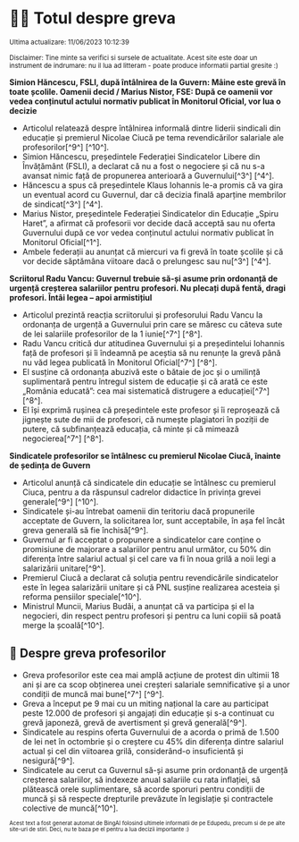 # 👩‍🏫 Totul despre greva
<sub>Ultima actualizare: 11/06/2023 10:12:39</sub>

<sub>Disclaimer: Tine minte sa verifici si sursele de actualitate. Acest site este doar un instrument de indrumare: nu il lua ad litteram - poate produce informatii partial gresite :)</sub>

**Simion Hăncescu, FSLI, după întâlnirea de la Guvern: Mâine este grevă în toate școlile. Oamenii decid / Marius Nistor, FSE: După ce oamenii vor vedea conținutul actului normativ publicat în Monitorul Oficial, vor lua o decizie**

- Articolul relatează despre întâlnirea informală dintre liderii sindicali din educație și premierul Nicolae Ciucă pe tema revendicărilor salariale ale profesorilor[^9^] [^10^].
- Simion Hăncescu, președintele Federației Sindicatelor Libere din Învățământ (FSLI), a declarat că nu a fost o negociere și că nu s-a avansat nimic față de propunerea anterioară a Guvernului[^3^] [^4^].
- Hăncescu a spus că președintele Klaus Iohannis le-a promis că va gira un eventual acord cu Guvernul, dar că decizia finală aparține membrilor de sindicat[^3^] [^4^].
- Marius Nistor, președintele Federației Sindicatelor din Educație „Spiru Haret”, a afirmat că profesorii vor decide dacă acceptă sau nu oferta Guvernului după ce vor vedea conținutul actului normativ publicat în Monitorul Oficial[^1^].
- Ambele federații au anunțat că miercuri va fi grevă în toate școlile și că vor decide săptămâna viitoare dacă o prelungesc sau nu[^3^] [^4^].

**Scriitorul Radu Vancu: Guvernul trebuie să-și asume prin ordonanță de urgență creșterea salariilor pentru profesori. Nu plecați după fentă, dragi profesori. Întâi legea – apoi armistițiul**

- Articolul prezintă reacția scriitorului și profesorului Radu Vancu la ordonanța de urgență a Guvernului prin care se măresc cu câteva sute de lei salariile profesorilor de la 1 iunie[^7^] [^8^].
- Radu Vancu critică dur atitudinea Guvernului și a președintelui Iohannis față de profesori și îi îndeamnă pe aceștia să nu renunțe la grevă până nu văd legea publicată în Monitorul Oficial[^7^] [^8^].
- El susține că ordonanța abuzivă este o bătaie de joc și o umilință suplimentară pentru întregul sistem de educație și că arată ce este „România educată”: cea mai sistematică distrugere a educației[^7^] [^8^].
- El își exprimă rușinea că președintele este profesor și îi reproșează că jignește sute de mii de profesori, că numește plagiatori în poziții de putere, că subfinanțează educația, că minte și că mimează negocierea[^7^] [^8^].

**Sindicatele profesorilor se întâlnesc cu premierul Nicolae Ciucă, înainte de ședința de Guvern**

- Articolul anunță că sindicatele din educație se întâlnesc cu premierul Ciuca, pentru a da răspunsul cadrelor didactice în privința grevei generale[^9^] [^10^].
- Sindicatele și-au întrebat oamenii din teritoriu dacă propunerile acceptate de Guvern, la solicitarea lor, sunt acceptabile, în așa fel încât greva generală să fie închisă[^9^].
- Guvernul ar fi acceptat o propunere a sindicatelor care conține o promisiune de majorare a salariilor pentru anul următor, cu 50% din diferența între salariul actual și cel care va fi în noua grilă a noii legi a salarizării unitare[^9^].
- Premierul Ciucă a declarat că soluția pentru revendicările sindicatelor este în legea salarizării unitare și că PNL susține realizarea acesteia și reforma pensiilor speciale[^10^].
- Ministrul Muncii, Marius Budăi, a anunțat că va participa și el la negocieri, din respect pentru profesori și pentru ca luni copiii să poată merge la școală[^10^].

## 🏫 Despre greva profesorilor

- Greva profesorilor este cea mai amplă acțiune de protest din ultimii 18 ani și are ca scop obținerea unei creșteri salariale semnificative și a unor condiții de muncă mai bune[^7^] [^9^].
- Greva a început pe 9 mai cu un miting național la care au participat peste 12.000 de profesori și angajați din educație și s-a continuat cu grevă japoneză, grevă de avertisment și grevă generală[^9^].
- Sindicatele au respins oferta Guvernului de a acorda o primă de 1.500 de lei net în octombrie și o creștere cu 45% din diferența dintre salariul actual și cel din viitoarea grilă, considerând-o insuficientă și nesigură[^9^].
- Sindicatele au cerut ca Guvernul să-și asume prin ordonanță de urgență creșterea salariilor, să indexeze anual salariile cu rata inflației, să plătească orele suplimentare, să acorde sporuri pentru condiții de muncă și să respecte drepturile prevăzute în legislație și contractele colective de muncă[^10^].


<sub><sub>Acest text a fost generat automat de BingAI folosind ultimele informatii de pe Edupedu, precum si de pe alte site-uri de stiri. Deci, nu te baza pe el pentru a lua decizii importante :)</sub></sub>